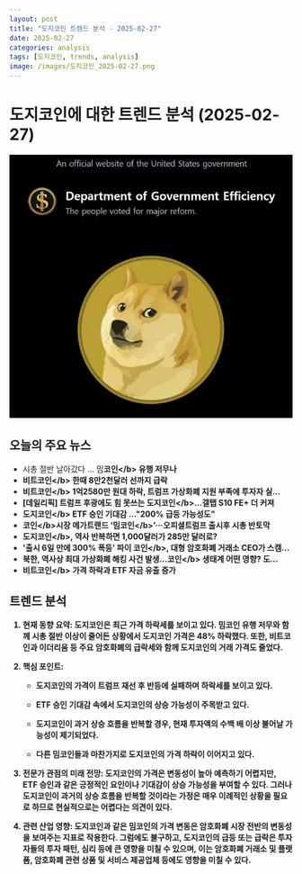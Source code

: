 ```yaml
---
layout: post
title: "도지코인 트렌드 분석 - 2025-02-27"
date: 2025-02-27
categories: analysis
tags: [도지코인, trends, analysis]
image: /images/도지코인_2025-02-27.png
---
```


# 도지코인에 대한 트렌드 분석 (2025-02-27)

![도지코인 관련 이미지](/images/도지코인_2025-02-27.png)

## 오늘의 주요 뉴스

- 시총 절반 날아갔다 … 밈<b>코인<\/b> 유행 저무나
- 비트<b>코인<\/b> 한때 8만2천달러 선까지 급락
- 비트<b>코인<\/b> 1억2580만 원대 하락, 트럼프 가상화폐 지원 부족에 투자자 실...
- [데일리픽] 트럼프 후광에도 힘 못쓰는 <b>도지코인<\/b>…갤탭 S10 FE+ 더 커져
- <b>도지코인<\/b> ETF 승인 기대감 …&quot;200% 급등 가능성도&quot;
- <b>코인<\/b>시장 메가트랜드 ‘밈<b>코인<\/b>’···오피셜트럼프 출시후 시총 반토막
- <b>도지코인<\/b>, 역사 반복하면 1,000달러가 285만 달러로?
- '출시 6일 만에 300% 폭등' 파이 <b>코인<\/b>, 대형 암호화폐 거래소 CEO가 스캠...
- 북한, 역사상 최대 가상화폐 해킹 사건 발생…<b>코인<\/b> 생태계 어떤 영향? 도...
- 비트<b>코인<\/b> 가격 하락과 ETF 자금 유출 증가

## 트렌드 분석

1. 현재 동향 요약: 도지코인은 최근 가격 하락세를 보이고 있다. 밈코인 유행 저무와 함께 시총 절반 이상이 줄어든 상황에서 도지코인 가격은 48% 하락했다. 또한, 비트코인과 이더리움 등 주요 암호화폐의 급락세와 함께 도지코인의 거래 가격도 줄었다. 



2. 핵심 포인트:

   - 도지코인의 가격이 트럼프 재선 후 반등에 실패하며 하락세를 보이고 있다.

   - ETF 승인 기대감 속에서 도지코인의 상승 가능성이 주목받고 있다.

   - 도지코인이 과거 상승 흐름을 반복할 경우, 현재 투자액의 수백 배 이상 불어날 가능성이 제기되었다.

   - 다른 밈코인들과 마찬가지로 도지코인의 가격 하락이 이어지고 있다.



3. 전문가 관점의 미래 전망: 도지코인의 가격은 변동성이 높아 예측하기 어렵지만, ETF 승인과 같은 긍정적인 요인이나 기대감이 상승 가능성을 부여할 수 있다. 그러나 도지코인이 과거의 상승 흐름을 반복할 것이라는 가정은 매우 이례적인 상황을 필요로 하므로 현실적으로는 어렵다는 의견이 있다.



4. 관련 산업 영향: 도지코인과 같은 밈코인의 가격 변동은 암호화폐 시장 전반의 변동성을 보여주는 지표로 작용한다. 그럼에도 불구하고, 도지코인의 급등 또는 급락은 투자자들의 투자 패턴, 심리 등에 큰 영향을 미칠 수 있으며, 이는 암호화폐 거래소 및 플랫폼, 암호화폐 관련 상품 및 서비스 제공업체 등에도 영향을 미칠 수 있다.